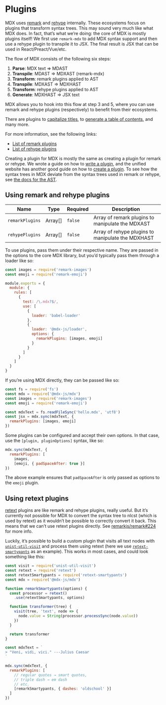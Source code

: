 # Plugins

MDX uses [remark][] and [rehype][] internally.
These ecosystems focus on plugins that transform syntax trees.
This may sound very much like what MDX does.
In fact, that’s what we’re doing: the core of MDX is mostly plugins itself!
We first use `remark-mdx` to add MDX syntax support and then use a rehype
plugin to transpile it to JSX.
The final result is JSX that can be used in React/Preact/Vue/etc.

The flow of MDX consists of the following six steps:

1.  **Parse**: MDX text => MDAST
2.  **Transpile**: MDAST => MDXAST (remark-mdx)
3.  **Transform**: remark plugins applied to AST
4.  **Transpile**: MDXAST => MDXHAST
5.  **Transform**: rehype plugins applied to AST
6.  **Generate**: MDXHAST => JSX text

MDX allows you to hook into this flow at step 3 and 5, where you can use remark
and rehype plugins (respectively) to benefit from their ecosystems.

There are plugins to [capitalize titles][remark-capitalize], to [generate a
table of contents][remark-toc], and many more.

For more information, see the following links:

*   [List of remark plugins][remark-plugins]
*   [List of rehype plugins][rehype-plugins]

Creating a plugin for MDX is mostly the same as creating a plugin for remark
or rehype.
We wrote a guide on how to [write a plugin][write-plugin], and the unified website has another good guide on how to [create a plugin][create-plugin].
To see how the syntax trees in MDX deviate from the syntax trees used in remark
or rehype, see [the docs for the AST][ast].

## Using remark and rehype plugins

| Name            | Type     | Required | Description                                       |
| --------------- | -------- | -------- | ------------------------------------------------- |
| `remarkPlugins` | Array\[] | `false`  | Array of remark plugins to manipulate the MDXAST  |
| `rehypePlugins` | Array\[] | `false`  | Array of rehype plugins to manipulate the MDXHAST |

To use plugins, pass them under their respective name.
They are passed in the options to the core MDX library, but you’d typically pass
them through a loader like so:

```js
const images = require('remark-images')
const emoji = require('remark-emoji')

module.exports = {
  module: {
    rules: [
      {
        test: /\.mdx?$/,
        use: [
          {
            loader: 'babel-loader'
          },
          {
            loader: '@mdx-js/loader',
            options: {
              remarkPlugins: [images, emoji]
            }
          }
        ]
      }
    ]
  }
}
```

If you’re using MDX directly, they can be passed like so:

```js
const fs = require('fs')
const mdx = require('@mdx-js/mdx')
const images = require('remark-images')
const emoji = require('remark-emoji')

const mdxText = fs.readFileSync('hello.mdx', 'utf8')
const jsx = mdx.sync(mdxText, {
  remarkPlugins: [images, emoji]
})
```

Some plugins can be configured and accept their own options.
In that case, use the `[plugin, pluginOptions]` syntax, like so:

```js
mdx.sync(mdxText, {
  remarkPlugins: [
    images,
    [emoji, { padSpaceAfter: true }]
})
```

The above example ensures that `padSpaceAfter` is only passed as options to
the `emoji` plugin.

## Using retext plugins

[retext][] plugins are like remark and rehype plugins, really useful.
But it’s currently not possible for MDX to convert the syntax tree to nlcst
(which is used by retext) as it wouldn’t be possible to correctly convert it
back.
This means that we can’t use retext plugins directly.
See [remarkjs/remark#224][] for more info.

Luckily, it’s possible to build a custom plugin that visits all text nodes with
[`unist-util-visit`][visit] and process them using retext (here we use
[`retext-smartypants`][retext-smartypants] as an example).
This works in most cases, and could look something like this:

```js
const visit = require('unist-util-visit')
const retext = require('retext')
const retextSmartypants = require('retext-smartypants')
const mdx = require('@mdx-js/mdx')

function remarkSmartypants(options) {
  const processor = retext()
    .use(retextSmartypants, options)

  function transformer(tree) {
    visit(tree, 'text', node => {
      node.value = String(processor.processSync(node.value))
    })
  }

  return transformer
}

const mdxText = `
> "Veni, vidi, vici." ---Julius Caesar
`

mdx.sync(mdxText, {
  remarkPlugins: [
    // regular quotes → smart quotes,
    // triple dash → em dash
    // etc.
    [remarkSmartypants, { dashes: 'oldschool' }]
  ]
})
```

[ast]: /advanced/ast

[write-plugin]: /guides/writing-a-plugin

[remark]: https://github.com/remarkjs/remark

[rehype]: https://github.com/rehypejs/rehype

[remark-capitalize]: https://github.com/zeit/remark-capitalize

[remark-toc]: https://github.com/remarkjs/remark-toc

[remark-plugins]: https://github.com/remarkjs/remark/blob/master/doc/plugins.md#list-of-plugins

[rehype-plugins]: https://github.com/rehypejs/rehype/blob/master/doc/plugins.md#list-of-plugins

[retext]: https://github.com/retextjs/retext

[remarkjs/remark#224]: https://github.com/remarkjs/remark/issues/224

[visit]: https://github.com/syntax-tree/unist-util-visit

[retext-smartypants]: https://github.com/retextjs/retext-smartypants

[create-plugin]: https://unified.js.org/create-a-plugin.html
